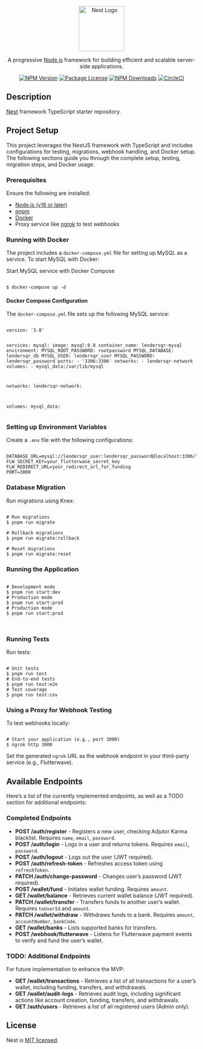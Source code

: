 <p align="center">
  <a href="http://nestjs.com/" target="blank"><img src="https://nestjs.com/img/logo-small.svg" width="120" alt="Nest Logo" /></a>
</p>

<p align="center">A progressive <a href="http://nodejs.org" target="_blank">Node.js</a> framework for building efficient and scalable server-side applications.</p>
<p align="center">
<a href="https://www.npmjs.com/~nestjscore" target="_blank"><img src="https://img.shields.io/npm/v/@nestjs/core.svg" alt="NPM Version" /></a>
<a href="https://www.npmjs.com/~nestjscore" target="_blank"><img src="https://img.shields.io/npm/l/@nestjs/core.svg" alt="Package License" /></a>
<a href="https://www.npmjs.com/~nestjscore" target="_blank"><img src="https://img.shields.io/npm/dm/@nestjs/common.svg" alt="NPM Downloads" /></a>
<a href="https://circleci.com/gh/nestjs/nest" target="_blank"><img src="https://img.shields.io/circleci/build/github/nestjs/nest/master" alt="CircleCI" /></a>
</p>

<h2>Description</h2>
<p><a href="https://github.com/nestjs/nest">Nest</a> framework TypeScript starter repository.</p>

<h2>Project Setup</h2>
<p>This project leverages the NestJS framework with TypeScript and includes configurations for testing, migrations, webhook handling, and Docker setup. The following sections guide you through the complete setup, testing, migration steps, and Docker usage.</p>

<h3>Prerequisites</h3>
<p>Ensure the following are installed:</p>
<ul>
  <li><a href="https://nodejs.org/en/">Node.js (v16 or later)</a></li>
  <li><a href="https://pnpm.io/installation">pnpm</a></li>
  <li><a href="https://www.docker.com/get-started">Docker</a></li>
  <li>Proxy service like <a href="https://ngrok.com/">ngrok</a> to test webhooks</li>
</ul>

<h3>Running with Docker</h3>
<p>The project includes a <code>docker-compose.yml</code> file for setting up MySQL as a service. To start MySQL with Docker:</p>
<p>Start MySQL service with Docker Compose</p>

<pre><code>
$ docker-compose up -d
</code></pre>

<h4>Docker Compose Configuration</h4>
<p>The <code>docker-compose.yml</code> file sets up the following MySQL service:</p>
<pre><code>
version: '3.8'

services:
  mysql:
    image: mysql:8.0
    container_name: lendersqr-mysql
    environment:
      MYSQL_ROOT_PASSWORD: rootpassword
      MYSQL_DATABASE: lendersqr_db
      MYSQL_USER: lendersqr_user
      MYSQL_PASSWORD: lendersqr_password
    ports:
      - '3306:3306'
    networks:
      - lendersqr-network
    volumes:
      - mysql_data:/var/lib/mysql

networks:
  lendersqr-network:

volumes:
  mysql_data:
</code></pre>

<h3>Setting up Environment Variables</h3>
<p>Create a <code>.env</code> file with the following configurations:</p>
<pre><code>
DATABASE_URL=mysql://lendersqr_user:lendersqr_password@localhost:3306/lendersqr_db
FLW_SECRET_KEY=your_flutterwave_secret_key
FLW_REDIRECT_URL=your_redirect_url_for_funding
PORT=3000
</code></pre>

<h3>Database Migration</h3>
<p>Run migrations using Knex:</p>

<pre><code>
# Run migrations
$ pnpm run migrate

# Rollback migrations
$ pnpm run migrate:rollback

# Reset migrations
$ pnpm run migrate:reset
</code></pre>

<h3>Running the Application</h3>
<pre><code>
# Development mode
$ pnpm run start:dev
# Production mode
$ pnpm run start:prod
# Production mode
$ pnpm run start:prod

</code></pre>

<h3>Running Tests</h3>
<p>Run tests:</p>
<pre><code>
# Unit tests
$ pnpm run test
# End-to-end tests
$ pnpm run test:e2e
# Test coverage
$ pnpm run test:cov
</code></pre>

<h3>Using a Proxy for Webhook Testing</h3>
<p>To test webhooks locally:</p>
<pre><code>
# Start your application (e.g., port 3000)
$ ngrok http 3000
</code></pre>
<p>Set the generated <code>ngrok</code> URL as the webhook endpoint in your third-party service (e.g., Flutterwave).</p>

<h2>Available Endpoints</h2>
<p>Here’s a list of the currently implemented endpoints, as well as a TODO section for additional endpoints:</p>

<h3>Completed Endpoints</h3>
<ul>
  <li><strong>POST /auth/register</strong> - Registers a new user, checking Adjutor Karma blacklist. Requires <code>name</code>, <code>email</code>, <code>password</code>.</li>
  <li><strong>POST /auth/login</strong> - Logs in a user and returns tokens. Requires <code>email</code>, <code>password</code>.</li>
  <li><strong>POST /auth/logout</strong> - Logs out the user (JWT required).</li>
  <li><strong>POST /auth/refresh-token</strong> - Refreshes access token using <code>refreshToken</code>.</li>
  <li><strong>PATCH /auth/change-password</strong> - Changes user’s password (JWT required).</li>
  <li><strong>POST /wallet/fund</strong> - Initiates wallet funding. Requires <code>amount</code>.</li>
  <li><strong>GET /wallet/balance</strong> - Retrieves current wallet balance (JWT required).</li>
  <li><strong>PATCH /wallet/transfer</strong> - Transfers funds to another user’s wallet. Requires <code>toUserId</code> and <code>amount</code>.</li>
  <li><strong>PATCH /wallet/withdraw</strong> - Withdraws funds to a bank. Requires <code>amount</code>, <code>accountNumber</code>, <code>bankCode</code>.</li>
  <li><strong>GET /wallet/banks</strong> - Lists supported banks for transfers.</li>
  <li><strong>POST /webhook/flutterwave</strong> - Listens for Flutterwave payment events to verify and fund the user’s wallet.</li>
</ul>

<h3>TODO: Additional Endpoints</h3>
<p>For future implementation to enhance the MVP:</p>
<ul>
  <li><strong>GET /wallet/transactions</strong> - Retrieves a list of all transactions for a user’s wallet, including funding, transfers, and withdrawals.</li>
  <li><strong>GET /wallet/audit-logs</strong> - Retrieves audit logs, including significant actions like account creation, funding, transfers, and withdrawals.</li>
  <li><strong>GET /auth/users</strong> - Retrieves a list of all registered users (Admin only).</li>
</ul>

<h2>License</h2>
<p>Nest is <a href="https://github.com/nestjs/nest/blob/master/LICENSE">MIT licensed</a>.</p>